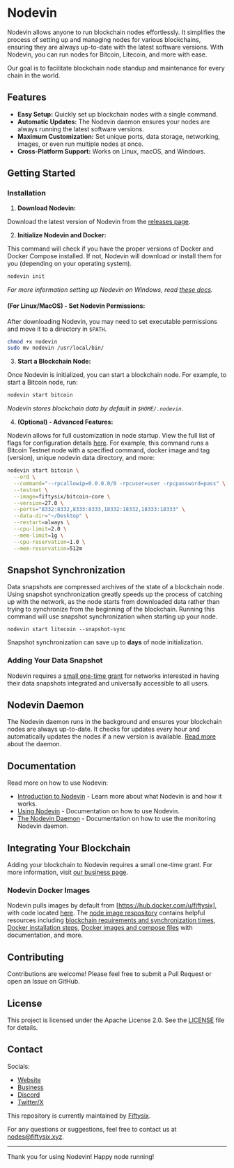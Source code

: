 # Nodevin

Nodevin allows anyone to run blockchain nodes effortlessly. It simplifies the process of setting up and managing nodes for various blockchains, ensuring they are always up-to-date with the latest software versions. With Nodevin, you can run nodes for Bitcoin, Litecoin, and more with ease.

Our goal is to facilitate blockchain node standup and maintenance for every chain in the world.

## Features

- **Easy Setup:** Quickly set up blockchain nodes with a single command.
- **Automatic Updates:** The Nodevin daemon ensures your nodes are always running the latest software versions.
- **Maximum Customization:** Set unique ports, data storage, networking, images, or even run multiple nodes at once.
- **Cross-Platform Support:** Works on Linux, macOS, and Windows.

## Getting Started

### Installation

1. **Download Nodevin:**

Download the latest version of Nodevin from the [releases page](https://github.com/fiftysixcrypto/nodevin/releases).

2. **Initialize Nodevin and Docker:**

This command will check if you have the proper versions of Docker and Docker Compose installed. If not, Nodevin will download or install them for you (depending on your operating system).

```sh
nodevin init
```

*For more information setting up Nodevin on Windows, read [these docs](./docs/windows-setup.md).*

#### **(For Linux/MacOS) - Set Nodevin Permissions:**

After downloading Nodevin, you may need to set executable permissions and move it to a directory in `$PATH`.

```sh
chmod +x nodevin
sudo mv nodevin /usr/local/bin/
```

3. **Start a Blockchain Node:**

Once Nodevin is initialized, you can start a blockchain node. For example, to start a Bitcoin node, run:

```sh
nodevin start bitcoin
```

*Nodevin stores blockchain data by default in `$HOME/.nodevin`.*

4. **(Optional) - Advanced Features:**

Nodevin allows for full customization in node startup. View the full list of flags for configuration details [here](./docs). For example, this command runs a Bitcoin Testnet node with a specified command, docker image and tag (version), unique nodevin data directory, and more:

```sh
nodevin start bitcoin \
  --ord \
  --command="--rpcallowip=0.0.0.0/0 -rpcuser=user -rpcpassword=pass" \
  --testnet \
  --image=fiftysix/bitcoin-core \
  --version=27.0 \
  --ports="8332:8332,8333:8333,18332:18332,18333:18333" \
  --data-dir="~/Desktop" \
  --restart=always \
  --cpu-limit=2.0 \
  --mem-limit=1g \
  --cpu-reservation=1.0 \
  --mem-reservation=512m
```

## Snapshot Synchronization

Data snapshots are compressed archives of the state of a blockchain node. Using snapshot synchronization greatly speeds up the process of catching up with the network, as the node starts from downloaded data rather than trying to synchronize from the beginning of the blockchain. Running this command will use snapshot synchronization when starting up your node.

```
nodevin start litecoin --snapshot-sync
```

Snapshot synchronization can save up to **days** of node initialization.

### Adding Your Data Snapshot

Nodevin requires a [small one-time grant](#nodevin-subscription) for networks interested in having their data snapshots integrated and universally accessible to all users.

## Nodevin Daemon

The Nodevin daemon runs in the background and ensures your blockchain nodes are always up-to-date. It checks for updates every hour and automatically updates the nodes if a new version is available. [Read more](./docs/daemon-commands.md) about the daemon.

## Documentation

Read more on how to use Nodevin:
- [Introduction to Nodevin](./docs/nodevin-intro.md) - Learn more about what Nodevin is and how it works.
- [Using Nodevin](./docs/cli-commands.md) - Documentation on how to use Nodevin. 
- [The Nodevin Daemon](./docs/daemon-commands.md) - Documentation on how to use the monitoring Nodevin daemon.

## Integrating Your Blockchain

Adding your blockchain to Nodevin requires a small one-time grant. For more information, visit [our business page](https://nodevin.xyz/#/business).

### Nodevin Docker Images

Nodevin pulls images by default from [https://hub.docker.com/u/fiftysix], with code located [here](https://github.com/fiftysixcrypto/node-images). The [node image respository](https://github.com/fiftysixcrypto/node-images) contains helpful resources including [blockchain requirements and synchronization times](https://github.com/fiftysixcrypto/node-images?tab=readme-ov-file#overview), [Docker installation steps](https://github.com/fiftysixcrypto/node-images?tab=readme-ov-file#installing-docker), [Docker images and compose files](https://github.com/fiftysixcrypto/node-images?tab=readme-ov-file#dockerfiles-and-compose-files) with documentation, and more.

## Contributing

Contributions are welcome! Please feel free to submit a Pull Request or open an Issue on GitHub.

## License

This project is licensed under the Apache License 2.0. See the [LICENSE](LICENSE) file for details.

## Contact

Socials:
- [Website](https://nodevin.xyz)
- [Business](https://nodevin.xyz/#/business)
- [Discord](https://discord.com/invite/XuhW2ykW3D)
- [Twitter/X](https://x.com/nodevin_)

This repository is currently maintained by [Fiftysix](https://fiftysix.xyz).

For any questions or suggestions, feel free to contact us at [nodes@fiftysix.xyz](mailto:nodes@fiftysix.xyz).

---

Thank you for using Nodevin! Happy node running!
